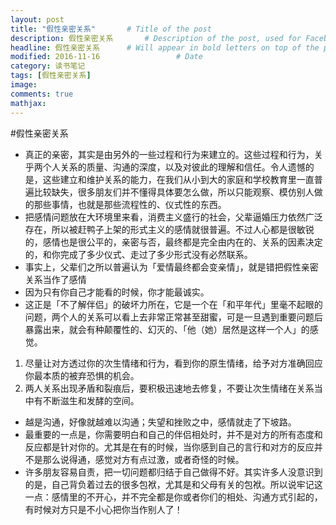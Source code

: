 ```yaml
---
layout: post
title: "假性亲密关系"       # Title of the post
description: 假性亲密关系       # Description of the post, used for Facebook Opengraph & Twitter
headline: 假性亲密关系      # Will appear in bold letters on top of the post
modified: 2016-11-16                 # Date
category: 读书笔记
tags: [假性亲密关系]
image:
comments: true
mathjax:
---
```

#假性亲密关系

- 真正的亲密，其实是由另外的一些过程和行为来建立的。这些过程和行为，关乎两个人关系的质量、沟通的深度，以及对彼此的理解和信任。令人遗憾的是，这些建立和维护关系的能力，在我们从小到大的家庭和学校教育里一直普遍比较缺失，很多朋友们并不懂得具体要怎么做，所以只能观察、模仿别人做的那些事情，也就是那些流程性的、仪式性的东西。
- 把感情问题放在大环境里来看，消费主义盛行的社会，父辈逼婚压力依然广泛存在，所以被赶鸭子上架的形式主义的感情就很普遍。不过人心都是很敏锐的，感情也是很公平的，亲密与否，最终都是完全由内在的、关系的因素决定的，和你完成了多少仪式、走过了多少形式没有必然联系。
- 事实上，父辈们之所以普遍认为「爱情最终都会变亲情」，就是错把假性亲密关系当作了感情
- 因为只有你自己才能看的时候，你才能最诚实。
- 这正是「不了解伴侣」的破坏力所在，它是一个在「和平年代」里毫不起眼的问题，两个人的关系可以看上去非常正常甚至甜蜜，可是一旦遇到重要问题后暴露出来，就会有种颠覆性的、幻灭的、「他（她）居然是这样一个人」的感觉。
1. 尽量让对方透过你的次生情绪和行为，看到你的原生情绪，给予对方准确回应你最本质的被弃恐惧的机会。
2. 两人关系出现矛盾和裂痕后，要积极迅速地去修复，不要让次生情绪在关系当中有不断滋生和发酵的空间。
- 越是沟通，好像就越难以沟通；失望和挫败之中，感情就走了下坡路。
- 最重要的一点是，你需要明白和自己的伴侣相处时，并不是对方的所有态度和反应都是针对你的。尤其是在有的时候，当你感到自己的言行和对方的反应并不是那么说得通，感觉对方有点过激，或者奇怪的时候。
- 许多朋友容易自责，把一切问题都归结于自己做得不好。其实许多人没意识到的是，自己背负着过去的很多包袱，尤其是和父母有关的包袱。所以说牢记这一点：感情里的不开心，并不完全都是你或者你们的相处、沟通方式引起的，有时候对方只是不小心把你当作别人了！
